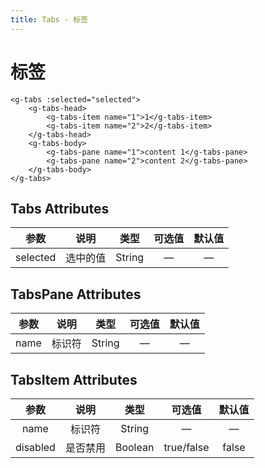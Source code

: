 ```yaml
---
title: Tabs - 标签
---
```

# 标签

<ClientOnly>
  <tabs-demo-1></tabs-demo-1>
</ClientOnly>


```vue
<g-tabs :selected="selected">
    <g-tabs-head>
        <g-tabs-item name="1">1</g-tabs-item>
        <g-tabs-item name="2">2</g-tabs-item>
    </g-tabs-head>
    <g-tabs-body>
        <g-tabs-pane name="1">content 1</g-tabs-pane>
        <g-tabs-pane name="2">content 2</g-tabs-pane>
    </g-tabs-body>
</g-tabs>
```

## Tabs Attributes

|   参数   |   说明   |  类型  | 可选值 | 默认值 |
| :------: | :------: | :----: | :----: | :----: |
| selected | 选中的值 | String |   —    |   —    |

## TabsPane Attributes

| 参数 |  说明  |  类型  | 可选值 | 默认值 |
| :--: | :----: | :----: | :----: | :----: |
| name | 标识符 | String |   —    |   —    |

## TabsItem Attributes

|   参数   |   说明   |  类型   |   可选值   | 默认值 |
| :------: | :------: | :-----: | :--------: | :----: |
|   name   |  标识符  | String  |     —      |   —    |
| disabled | 是否禁用 | Boolean | true/false | false  |